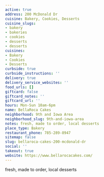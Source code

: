 ```yaml
---
active: true
address: 200 McDonald Dr
cuisine: Bakery, Cookies, Desserts
cuisine_slugs:
- bakery
- bakeries
- cookies
- desserts
- desserts
cuisines:
- Bakery
- Cookies
- Desserts
curbside: true
curbside_instructions: ''
delivery: true
delivery_service_websites: ''
food_urls: []
giftcard: false
giftcard_notes: ''
giftcard_url: ''
hours: Mon-Sun 10am-6pm
name: BellaRoca Cakes
neighborhood: 9th and Iowa Area
neighborhood_slug: 9th-and-iowa-area
notes: fresh, made to order, local desserts
place_type: Bakery
restaurant_phone: 785-289-8947
sitemap: false
slug: bellaroca-cakes-200-mcdonald-dr
social: ''
takeout: true
website: https://www.bellarocacakes.com/
---
```


fresh, made to order, local desserts